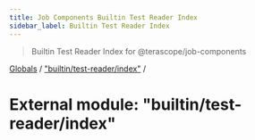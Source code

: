 ```yaml
---
title: Job Components Builtin Test Reader Index
sidebar_label: Builtin Test Reader Index
---
```


> Builtin Test Reader Index for @terascope/job-components

[Globals](../overview.md) / ["builtin/test-reader/index"](_builtin_test_reader_index_.md) /

# External module: "builtin/test-reader/index"
